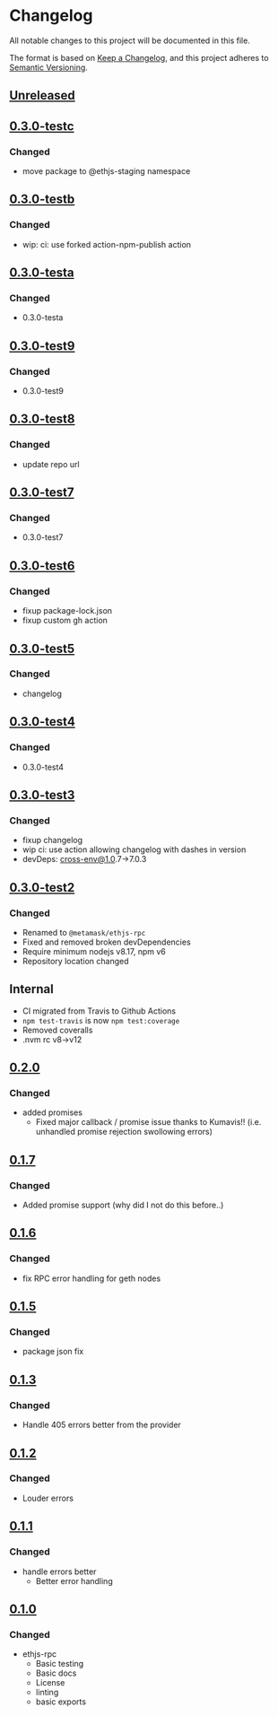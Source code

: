 # Changelog
All notable changes to this project will be documented in this file.

The format is based on [Keep a Changelog](https://keepachangelog.com/en/1.0.0/),
and this project adheres to [Semantic Versioning](https://semver.org/spec/v2.0.0.html).

## [Unreleased]

## [0.3.0-testc]
### Changed
- move package to @ethjs-staging namespace

## [0.3.0-testb]
### Changed
- wip: ci: use forked action-npm-publish action

## [0.3.0-testa]
### Changed
- 0.3.0-testa

## [0.3.0-test9]
### Changed
- 0.3.0-test9

## [0.3.0-test8]
### Changed
- update repo url

## [0.3.0-test7]
### Changed
- 0.3.0-test7

## [0.3.0-test6]
### Changed
- fixup package-lock.json
- fixup custom gh action

## [0.3.0-test5]
### Changed
- changelog

## [0.3.0-test4]
### Changed
- 0.3.0-test4

## [0.3.0-test3]
### Changed
- fixup changelog
- wip ci: use action allowing changelog with dashes in version
- devDeps: cross-env@1.0.7->7.0.3

## [0.3.0-test2]
### Changed
- Renamed to `@metamask/ethjs-rpc`
- Fixed and removed broken devDependencies
- Require minimum nodejs v8.17, npm v6
- Repository location changed
## Internal
- CI migrated from Travis to Github Actions
- `npm test-travis` is now `npm test:coverage`
- Removed coveralls
- .nvm rc v8->v12

## [0.2.0]
### Changed
- added promises
  - Fixed major callback / promise issue thanks to Kumavis!! (i.e. unhandled promise rejection swollowing errors)

## [0.1.7]
### Changed
- Added promise support (why did I not do this before..)

## [0.1.6]
### Changed
- fix RPC error handling for geth nodes

## [0.1.5]
### Changed
- package json fix

## [0.1.3]
### Changed
- Handle 405 errors better from the provider

## [0.1.2]
### Changed
- Louder errors

## [0.1.1]
### Changed
- handle errors better
  - Better error handling

## [0.1.0]
### Changed
- ethjs-rpc
  - Basic testing
  - Basic docs
  - License
  - linting
  - basic exports

[Unreleased]: https://github.com/legobeat/ethjs-rpc/compare/v0.3.0-testc...HEAD
[0.3.0-testc]: https://github.com/legobeat/ethjs-rpc/compare/v0.3.0-testb...v0.3.0-testc
[0.3.0-testb]: https://github.com/legobeat/ethjs-rpc/compare/v0.3.0-testa...v0.3.0-testb
[0.3.0-testa]: https://github.com/legobeat/ethjs-rpc/compare/v0.3.0-test9...v0.3.0-testa
[0.3.0-test9]: https://github.com/legobeat/ethjs-rpc/compare/v0.3.0-test8...v0.3.0-test9
[0.3.0-test8]: https://github.com/legobeat/ethjs-rpc/compare/v0.3.0-test7...v0.3.0-test8
[0.3.0-test7]: https://github.com/legobeat/ethjs-rpc/compare/v0.3.0-test6...v0.3.0-test7
[0.3.0-test6]: https://github.com/legobeat/ethjs-rpc/compare/v0.3.0-test5...v0.3.0-test6
[0.3.0-test5]: https://github.com/legobeat/ethjs-rpc/compare/v0.3.0-test4...v0.3.0-test5
[0.3.0-test4]: https://github.com/legobeat/ethjs-rpc/compare/v0.3.0-test3...v0.3.0-test4
[0.3.0-test3]: https://github.com/legobeat/ethjs-rpc/compare/v0.3.0-test2...v0.3.0-test3
[0.3.0-test2]: https://github.com/legobeat/ethjs-rpc/compare/v0.2.0...v0.3.0-test2
[0.2.0]: https://github.com/legobeat/ethjs-rpc/compare/v0.1.7...v0.2.0
[0.1.7]: https://github.com/legobeat/ethjs-rpc/compare/v0.1.6...v0.1.7
[0.1.6]: https://github.com/legobeat/ethjs-rpc/compare/v0.1.5...v0.1.6
[0.1.5]: https://github.com/legobeat/ethjs-rpc/compare/v0.1.3...v0.1.5
[0.1.3]: https://github.com/legobeat/ethjs-rpc/compare/v0.1.2...v0.1.3
[0.1.2]: https://github.com/legobeat/ethjs-rpc/compare/v0.1.1...v0.1.2
[0.1.1]: https://github.com/legobeat/ethjs-rpc/compare/v0.1.0...v0.1.1
[0.1.0]: https://github.com/legobeat/ethjs-rpc/releases/tag/v0.1.0
